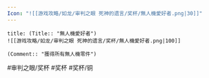 ```yaml
---
Icon: "![[游戏攻略/如龙/审判之眼 死神的遗言/奖杯/無人機愛好者.png|30]]"
---
```

```ad-common-bronze-trophy
title: (Title:: "無人機愛好者")
![[游戏攻略/如龙/审判之眼 死神的遗言/奖杯/無人機愛好者.png|100]]

(Comment:: "獲得所有無人機零件")
```

#审判之眼/奖杯 #奖杯 #奖杯/铜
